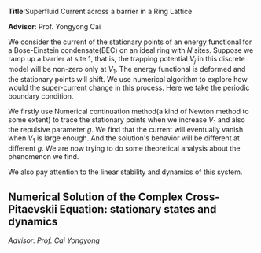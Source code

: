 **Title**:Superfluid Current across a barrier in a Ring Lattice

**Advisor**: Prof. Yongyong Cai

We consider the current of the stationary points of an energy functional for a Bose-Einstein condensate(BEC) on an ideal ring with $N$ sites. 
Suppose we ramp up a barrier at site $1$, that is, the trapping potential $V_{j}$ in this discrete model will be non-zero only at $V_{1}$.
The energy functional is deformed and the stationary points will shift. We use numerical algorithm to explore how would the super-current change in this process. 
Here we take the periodic boundary condition.

We firstly use Numerical continuation method(a kind of Newton method to some extent) to trace the stationary points when we increase $V_{1}$ and also the repulsive parameter $g$. 
We find that the current will eventually vanish when $V_{1}$ is large enough. And the solution's behavior will be different at different $g$. 
We are now trying to do some theoretical analysis about the phenomenon we find. 

We also pay attention to the linear stability and dynamics of this system. 

## Numerical Solution of the Complex Cross-Pitaevskii Equation: stationary states and dynamics
*Advisor: Prof. Cai Yongyong*
